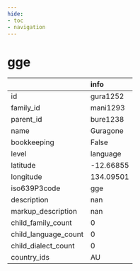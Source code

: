 ```yaml
---
hide:
- toc
- navigation
---
```

# gge
|                      | info      |
|:---------------------|:----------|
| id                   | gura1252  |
| family_id            | mani1293  |
| parent_id            | bure1238  |
| name                 | Guragone  |
| bookkeeping          | False     |
| level                | language  |
| latitude             | -12.66855 |
| longitude            | 134.09501 |
| iso639P3code         | gge       |
| description          | nan       |
| markup_description   | nan       |
| child_family_count   | 0         |
| child_language_count | 0         |
| child_dialect_count  | 0         |
| country_ids          | AU        |
